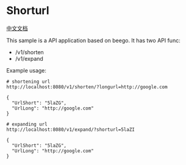 # Shorturl

[中文文档](./README_ZH.md)

This sample is a API application based on beego. It has two API func:

- /v1/shorten
- /v1/expand

Example usage:

```
# shortening url
http://localhost:8080/v1/shorten/?longurl=http://google.com

{
  "UrlShort": "5laZG",
  "UrlLong": "http://google.com"
}

# expanding url
http://localhost:8080/v1/expand/?shorturl=5laZI

{
  "UrlShort": "5laZG",
  "UrlLong": "http://google.com"
}
```
